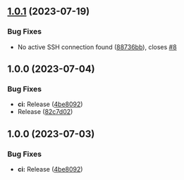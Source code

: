 ## [1.0.1](https://github.com/vaerh/terraform-provider-cloudinit-drive/compare/v1.0.0...v1.0.1) (2023-07-19)


### Bug Fixes

* No active SSH connection found ([88736bb](https://github.com/vaerh/terraform-provider-cloudinit-drive/commit/88736bb4026e3f444d73e4b2721a4929369c34c7)), closes [#8](https://github.com/vaerh/terraform-provider-cloudinit-drive/issues/8)

## 1.0.0 (2023-07-04)


### Bug Fixes

* **ci:** Release ([4be8092](https://github.com/vaerh/terraform-provider-cloudinit-drive/commit/4be8092eb140373d6555e47b826df91b8268d4bc))
* Release ([82c7d02](https://github.com/vaerh/terraform-provider-cloudinit-drive/commit/82c7d02684d1b8b6df897755da903b6d03bbae7c))

## 1.0.0 (2023-07-03)


### Bug Fixes

* **ci:** Release ([4be8092](https://github.com/vaerh/terraform-provider-cloudinit-drive/commit/4be8092eb140373d6555e47b826df91b8268d4bc))

